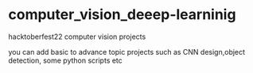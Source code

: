 # computer_vision_deeep-learninig
hacktoberfest22 computer vision projects


you can add basic to advance topic projects such as CNN design,object detection, some python scripts etc
